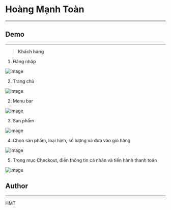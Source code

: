 # Hoàng Mạnh Toàn
---

## **Demo** 
---
> **Khách hàng**

1. Đăng nhập

![image](https://user-images.githubusercontent.com/53229758/174229170-18821909-ce4d-406a-8e29-42863e1fb365.png)


2.  Trang chủ

![image](https://user-images.githubusercontent.com/53229758/174229362-35d33ecd-709c-4125-953f-f43ced66f22b.png)


2. Menu bar

![image](https://user-images.githubusercontent.com/53229758/172530538-872bbebf-c67b-47ac-aff8-7d3734b48c0a.png)

3. Sản phẩm

![image](https://user-images.githubusercontent.com/53229758/174229452-ca03cc8e-2442-4563-a452-b17bbd459fee.png)

4. Chọn sản phẩm, loại hình, số lượng và đưa vào giỏ hàng

![image](https://user-images.githubusercontent.com/53229758/174229489-2e094bab-4673-4f32-976d-7bfd50010caa.png)

5. Trong mục Checkout, điền thông tin cá nhân và tiến hành thanh toán 

![image](https://user-images.githubusercontent.com/53229758/172527754-9226e599-4ad0-4fbc-ad29-27557b20c931.png)

## **Author**
---
HMT
